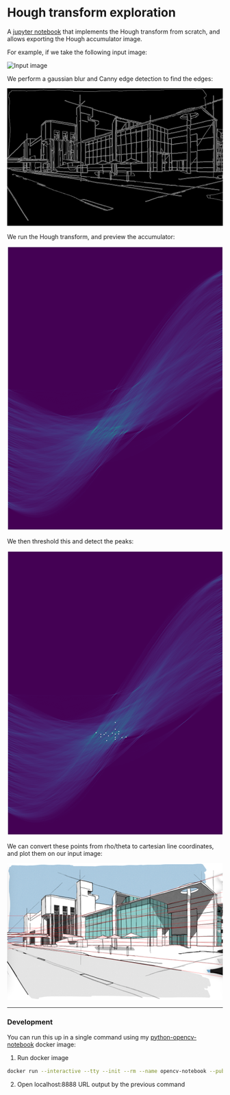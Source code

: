 # Hough transform exploration

A [jupyter notebook](./data/Hough.ipynb) that implements the Hough transform from scratch, and allows exporting the Hough accumulator image.

For example, if we take the following input image:

![Input image](./data/canberra.png)

We perform a gaussian blur and Canny edge detection to find the edges:

![Edges](./data/edges.png)

We run the Hough transform, and preview the accumulator:

![Hough transform accumulator](./data/accumulator.png)

We then threshold this and detect the peaks:

![Accumulator peaks](./data/accumulator_points.png)

We can convert these points from rho/theta to cartesian line coordinates, and plot them on our input image:

![Output](./data/output.png)

---

### Development

You can run this up in a single command using my [python-opencv-notebook](https://github.com/alexlouden/python-opencv-notebook) docker image:

1. Run docker image

```bash
docker run --interactive --tty --init --rm --name opencv-notebook --publish 8888:8888 --volume `pwd`/data:/app/data alexlouden/python-opencv-notebook
```

2. Open localhost:8888 URL output by the previous command
